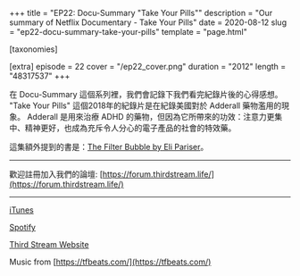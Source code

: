 +++
title = "EP22: Docu-Summary \"Take Your Pills\""
description = "Our summary of Netflix Documentary - Take Your Pills"
date = 2020-08-12
slug = "ep22-docu-summary-take-your-pills"
template = "page.html"

[taxonomies]

[extra]
episode = 22
cover = "/ep22_cover.png"
duration = "2012"
length = "48317537"
+++

在 Docu-Summary 這個系列裡，我們會記錄下我們看完紀錄片後的心得感想。
"Take Your Pills" 這個2018年的紀錄片是在紀錄美國對於 Adderall 藥物濫用的現象。
Adderall 是用來治療 ADHD 的藥物，但因為它所帶來的功效：注意力更集中、精神更好，也成為充斥令人分心的電子產品的社會的特效藥。

<!-- more -->

這集額外提到的書是：[The Filter Bubble by Eli Pariser](https://www.goodreads.com/book/show/10596103-the-filter-bubble)。

---

歡迎註冊加入我們的論壇:
[https://forum.thirdstream.life/](https://forum.thirdstream.life/)

---

[iTunes](https://podcasts.apple.com/us/podcast/third-stream-podcast/id1503447781)

[Spotify](https://open.spotify.com/show/4Lt3yXZrcOvZ7NgBn7iJLV)

[Third Stream Website](https://thirdstream.life)

Music from [https://tfbeats.com/](https://tfbeats.com/)
